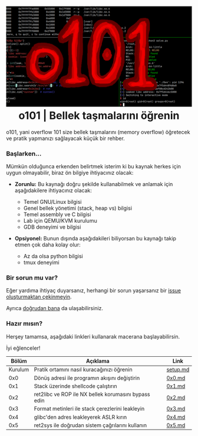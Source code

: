 <h1 align="center">
  <img width="640px" src="assets/banner.png">
  </br>
  o101 | Bellek taşmalarını öğrenin
</h1>

o101, yani overflow 101 size bellek taşmalarını (memory overflow) öğretecek
ve pratik yapmanızı sağlayacak küçük bir rehber.

### Başlarken...
Mümkün olduğunca erkenden belirtmek isterim ki bu kaynak herkes için uygun
olmayabilir, biraz ön bilgiye ihtiyacınız olacak:

- **Zorunlu:** Bu kaynağı doğru şekilde kullanabilmek ve anlamak için aşağıdakilere ihtiyacınız olacak:
    * Temel GNU/Linux bilgisi
    * Genel bellek yönetimi (stack, heap vs) bilgisi
    * Temel assembly ve C bilgisi
    * Lab için QEMU/KVM kurulumu
    * GDB deneyimi ve bilgisi

- **Opsiyonel:** Bunun dışında aşağıdakileri biliyorsan bu kaynağı takip etmen çok daha kolay olur:
    * Az da olsa python bilgisi
    * tmux deneyimi

### Bir sorun mu var?
Eğer yardıma ihtiyaç duyarsanız, herhangi bir sorun yaşarsanız
bir [issue oluşturmaktan çekinmeyin](https://github.com/ngn13/o101/issues/new).

Ayrıca [doğrudan bana](mailto:ngn@ngn.tf) da ulaşabilirsiniz.

### Hazır mısın?
Herşey tamamsa, aşağıdaki linkleri kullanarak macerana başlayabilirsin.

İyi eğlenceler!

| Bölüm           | Açıklama                                                  | Link                        |
| --------------- | --------------------------------------------------------- | --------------------------- |
| Kurulum         | Pratik ortamını nasıl kuracağınızı öğrenin                | [setup.md](docs/setup.md)   |
| 0x0             | Dönüş adresi ile programın akışını değiştirin             | [0x0.md](docs/0x0.md)       |
| 0x1             | Stack üzerinde shellcode çalıştırın                       | [0x1.md](docs/0x1.md)       |
| 0x2             | ret2libc ve ROP ile NX bellek korumasını bypass edin      | [0x2.md](docs/0x2.md)       |
| 0x3             | Format metinleri ile stack çerezlerini leakleyin          | [0x3.md](docs/0x3.md)       |
| 0x4             | glibc'den adres leakleyerek ASLR kırın                    | [0x4.md](docs/0x4.md)       |
| 0x5             | ret2sys ile doğrudan sistem çağrılarını kullanın          | [0x5.md](docs/0x5.md)       |

